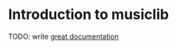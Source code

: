 # Introduction to musiclib

TODO: write [great documentation](http://jacobian.org/writing/what-to-write/)
